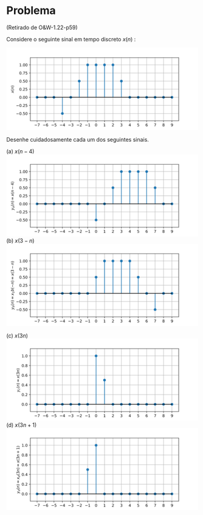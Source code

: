 # Problema

(Retirado de O&W-1.22-p59)

Considere o seguinte sinal em tempo discreto $x(n)$ :

![ss-tvi-o22-xn](pub/ss-tvi/prob/ss-tvi-o22/attachments/ss-tvi-o22-xn.svg)

Desenhe cuidadosamente cada um dos seguintes sinais.

(a) $x(n-4)$
![ss-tvi-o22-ya](pub/ss-tvi/prob/ss-tvi-o22/attachments/ss-tvi-o22-ya.svg)
(b) $x(3-n)$
![ss-tvi-o22-yb](pub/ss-tvi/prob/ss-tvi-o22/attachments/ss-tvi-o22-yb.svg)

(c) $x(3n)$
![ss-tvi-o22-yc](pub/ss-tvi/prob/ss-tvi-o22/attachments/ss-tvi-o22-yc.svg)
(d) $x(3n+1)$
![ss-tvi-o22-yd](pub/ss-tvi/prob/ss-tvi-o22/attachments/ss-tvi-o22-yd.svg)





